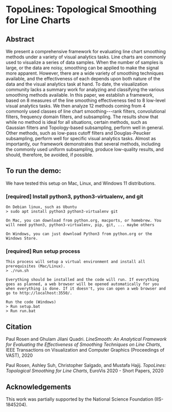 # TopoLines: Topological Smoothing for Line Charts


## Abstract

We present a comprehensive framework for evaluating line chart smoothing methods under a variety of visual analytics tasks. Line charts are commonly used to visualize a series of data samples. When the number of samples is large, or the data are noisy, smoothing can be applied to make the signal more apparent. However, there are a wide variety of smoothing techniques available, and the effectiveness of each depends upon both nature of the data and the visual analytics task at hand. To date, the visualization community lacks a summary work for analyzing and classifying the various smoothing methods available. In this paper, we establish a framework, based on 8 measures of the line smoothing effectiveness tied to 8 low-level visual analytics tasks. We then analyze 12 methods coming from 4 commonly used classes of line chart smoothing---rank filters, convolutional filters, frequency domain filters, and subsampling. The results show that while no method is ideal for all situations, certain methods, such as Gaussian filters and Topology-based subsampling, perform well in general. Other methods, such as low-pass cutoff filters and Douglas-Peucker subsampling, perform well for specific visual analytics tasks. Almost as importantly, our framework demonstrates that several methods, including the commonly used uniform subsampling, produce low-quality results, and should, therefore, be avoided, if possible.


## To run the demo:

We have tested this setup on Mac, Linux, and Windows 11 distributions. 

### [required] Install python3, python3-virtualenv, and git

    On Debian linux, such as Ubuntu
    > sudo apt install python3 python3-virtualenv git

    On Mac, you can download from python.org, macports, or homebrew. You will need python3, python3-virtualenv, pip, git, ... maybe others 

    On Windows, you can just download Python3 from python.org or the Windows Store.


### [required] Run setup process

    This process will setup a virtual environment and install all prerequisites (Mac/Linux).
    > ./run.sh
    
    Everything should be installed and the code will run. If everything goes as planned, a web browser will be opened automatically for you when everything is done. If it doesn't, you can open a web browser and go to http://localhost:3550/.

    Run the code (Windows)
    > Run setup.bat
    > Run run.bat        
    
    
## Citation

Paul Rosen and Ghulam Jilani Quadri. *LineSmooth: An Analytical Framework for Evaluating the Effectiveness of Smoothing Techniques on Line Charts*, IEEE Transactions on Visualization and Computer Graphics (Proceedings of VAST), 2020

Paul Rosen, Ashley Suh, Christopher Salgado, and Mustafa Hajij. *TopoLines: Topological Smoothing for Line Charts*, EuroVis 2020 - Short Papers, 2020


## Acknowledgements
    
This work was partially supported by the National Science Foundation (IIS-1845204).

